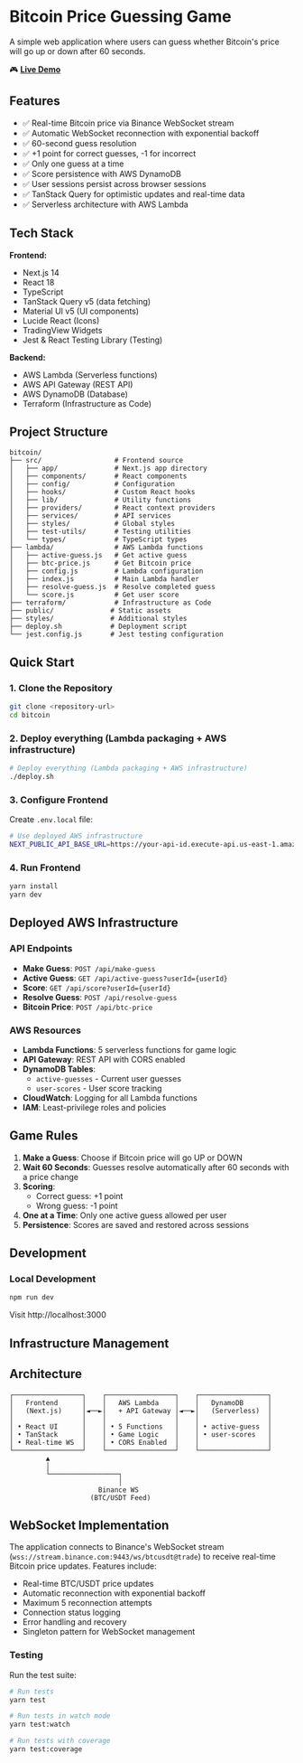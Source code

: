 # Bitcoin Price Guessing Game

A simple web application where users can guess whether Bitcoin's price will go up or down after 60 seconds.

🎮 **[Live Demo](https://bitcoin-prediction-game-ycvs.vercel.app/)**

## Features

- ✅ Real-time Bitcoin price via Binance WebSocket stream
- ✅ Automatic WebSocket reconnection with exponential backoff
- ✅ 60-second guess resolution
- ✅ +1 point for correct guesses, -1 for incorrect
- ✅ Only one guess at a time
- ✅ Score persistence with AWS DynamoDB
- ✅ User sessions persist across browser sessions
- ✅ TanStack Query for optimistic updates and real-time data
- ✅ Serverless architecture with AWS Lambda

## Tech Stack

**Frontend:**
- Next.js 14
- React 18
- TypeScript
- TanStack Query v5 (data fetching)
- Material UI v5 (UI components)
- Lucide React (Icons)
- TradingView Widgets
- Jest & React Testing Library (Testing)

**Backend:**
- AWS Lambda (Serverless functions)
- AWS API Gateway (REST API)
- AWS DynamoDB (Database)
- Terraform (Infrastructure as Code)

## Project Structure

```
bitcoin/
├── src/                  # Frontend source
│   ├── app/              # Next.js app directory
│   ├── components/       # React components
│   ├── config/           # Configuration
│   ├── hooks/            # Custom React hooks
│   ├── lib/              # Utility functions
│   ├── providers/        # React context providers
│   ├── services/         # API services
│   ├── styles/           # Global styles
│   ├── test-utils/       # Testing utilities
│   └── types/            # TypeScript types
├── lambda/               # AWS Lambda functions
│   ├── active-guess.js   # Get active guess
│   ├── btc-price.js      # Get Bitcoin price
│   ├── config.js         # Lambda configuration
│   ├── index.js          # Main Lambda handler
│   ├── resolve-guess.js  # Resolve completed guess
│   └── score.js          # Get user score
├── terraform/            # Infrastructure as Code
├── public/              # Static assets
├── styles/              # Additional styles
├── deploy.sh            # Deployment script
└── jest.config.js       # Jest testing configuration
```

## Quick Start

### 1. Clone the Repository

```bash
git clone <repository-url>
cd bitcoin
```

### 2. Deploy everything (Lambda packaging + AWS infrastructure)

```bash
# Deploy everything (Lambda packaging + AWS infrastructure)
./deploy.sh
```

### 3. Configure Frontend

Create `.env.local` file:

```bash
# Use deployed AWS infrastructure
NEXT_PUBLIC_API_BASE_URL=https://your-api-id.execute-api.us-east-1.amazonaws.com/prod
```

### 4. Run Frontend

```bash
yarn install
yarn dev
```

## Deployed AWS Infrastructure

### API Endpoints
- **Make Guess**: `POST /api/make-guess`
- **Active Guess**: `GET /api/active-guess?userId={userId}`
- **Score**: `GET /api/score?userId={userId}`
- **Resolve Guess**: `POST /api/resolve-guess`
- **Bitcoin Price**: `POST /api/btc-price`

### AWS Resources
- **Lambda Functions**: 5 serverless functions for game logic
- **API Gateway**: REST API with CORS enabled
- **DynamoDB Tables**: 
  - `active-guesses` - Current user guesses
  - `user-scores` - User score tracking
- **CloudWatch**: Logging for all Lambda functions
- **IAM**: Least-privilege roles and policies

## Game Rules

1. **Make a Guess**: Choose if Bitcoin price will go UP or DOWN
2. **Wait 60 Seconds**: Guesses resolve automatically after 60 seconds with a price change
3. **Scoring**: 
   - Correct guess: +1 point
   - Wrong guess: -1 point
4. **One at a Time**: Only one active guess allowed per user
5. **Persistence**: Scores are saved and restored across sessions

## Development

### Local Development
```bash
npm run dev
```

Visit http://localhost:3000

## Infrastructure Management


## Architecture

```
┌─────────────────┐    ┌─────────────────┐    ┌─────────────────┐
│   Frontend      │    │   AWS Lambda    │    │   DynamoDB      │
│   (Next.js)     │◄──►│   + API Gateway │◄──►│   (Serverless)  │
│                 │    │                 │    │                 │
│ • React UI      │    │ • 5 Functions   │    │ • active-guess  │
│ • TanStack      │    │ • Game Logic    │    │ • user-scores   │
│ • Real-time WS  │    │ • CORS Enabled  │    │                 │
└─────────────────┘    └─────────────────┘    └─────────────────┘
         ▲
         │
         └─────────────────┐
                           │
                      Binance WS
                    (BTC/USDT Feed)
```

## WebSocket Implementation

The application connects to Binance's WebSocket stream (`wss://stream.binance.com:9443/ws/btcusdt@trade`) to receive real-time Bitcoin price updates. Features include:

- Real-time BTC/USDT price updates
- Automatic reconnection with exponential backoff
- Maximum 5 reconnection attempts
- Connection status logging
- Error handling and recovery
- Singleton pattern for WebSocket management

### Testing

Run the test suite:
```bash
# Run tests
yarn test

# Run tests in watch mode
yarn test:watch

# Run tests with coverage
yarn test:coverage
```
